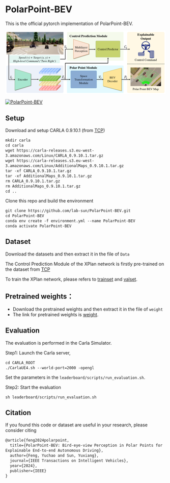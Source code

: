 # PolarPoint-BEV
This is the official pytorch implementation of PolarPoint-BEV.

![image](images/network.png)

[![PolarPoint-BEV](https://res.cloudinary.com/marcomontalbano/image/upload/v1718086560/video_to_markdown/images/youtube--apkmM82N9Wo-c05b58ac6eb4c4700831b2b3070cd403.jpg)](https://www.youtube.com/watch?v=apkmM82N9Wo "PolarPoint-BEV")

## Setup
Download and setup CARLA 0.9.10.1 (from [TCP](https://github.com/OpenDriveLab/TCP))
```
mkdir carla
cd carla
wget https://carla-releases.s3.eu-west-3.amazonaws.com/Linux/CARLA_0.9.10.1.tar.gz
wget https://carla-releases.s3.eu-west-3.amazonaws.com/Linux/AdditionalMaps_0.9.10.1.tar.gz
tar -xf CARLA_0.9.10.1.tar.gz
tar -xf AdditionalMaps_0.9.10.1.tar.gz
rm CARLA_0.9.10.1.tar.gz
rm AdditionalMaps_0.9.10.1.tar.gz
cd ..
```

Clone this repo and build the environment

```
git clone https://github.com/lab-sun/PolarPoint-BEV.git
cd PolarPoint-BEV
conda env create -f environment.yml --name PolarPoint-BEV
conda activate PolarPoint-BEV
```


## Dataset
Download the datasets and then extract it in the file of `Data`

The Control Prediction Module of the XPlan network is firstly pre-trained on the dataset from [TCP](https://github.com/OpenDriveLab/TCP)

To train the XPlan network, please refers to [trainset](https://drive.google.com/file/d/1BV7juPDZWJPMduMZSwvXjAmAfEZabnAT/view?usp=sharing) and [valset](https://drive.google.com/file/d/1iObCyK23NPzrhzvR3J1XvHiLZ9tjOimk/view?usp=sharing).

## Pretrained weights：
* Download the pretrained weights and then extract it in the file of `weight`
* The link for pretrained weights is [weight](https://drive.google.com/file/d/1jKBGd5nwtHNjDoT114CoiO1lSBj6tds9/view?usp=sharing).

## Evaluation
The evaluation is performed in the Carla Simulator.

Step1: Launch the Carla server,
```
cd CARLA_ROOT
./CarlaUE4.sh --world-port=2000 -opengl
```
Set the parameters in the ``leaderboard/scripts/run_evaluation.sh``.

Step2: Start the evaluation

```
sh leaderboard/scripts/run_evaluation.sh
```



## Citation
If you found this code or dataset are useful in your research, please consider citing
```
@article{feng2024polarpoint,
  title={PolarPoint-BEV: Bird-eye-view Perception in Polar Points for Explainable End-to-end Autonomous Driving},
  author={Feng, Yuchao and Sun, Yuxiang},
  journal={IEEE Transactions on Intelligent Vehicles},
  year={2024},
  publisher={IEEE}
}
```
